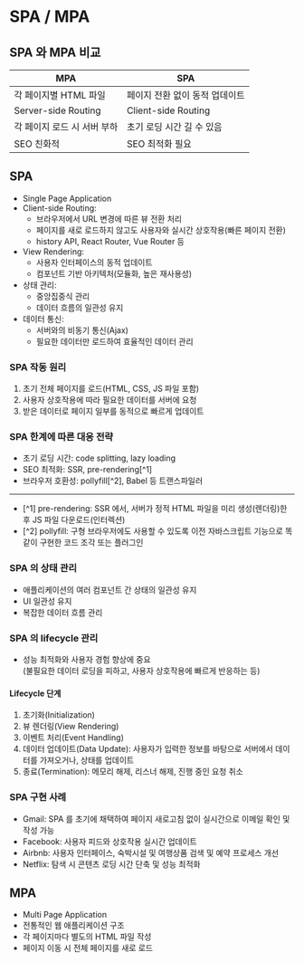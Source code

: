 # SPA / MPA

## SPA 와 MPA 비교

| MPA                         | SPA                            |
| --------------------------- | ------------------------------ |
| 각 페이지별 HTML 파일       | 페이지 전환 없이 동적 업데이트 |
| Server-side Routing         | Client-side Routing            |
| 각 페이지 로드 시 서버 부하 | 초기 로딩 시간 길 수 있음      |
| SEO 친화적                  | SEO 최적화 필요                |

## SPA

- Single Page Application
- Client-side Routing:
  - 브라우저에서 URL 변경에 따른 뷰 전환 처리
  - 페이지를 새로 로드하지 않고도 사용자와 실시간 상호작용(빠른 페이지 전환)
  - history API, React Router, Vue Router 등
- View Rendering:
  - 사용자 인터페이스의 동적 업데이트
  - 컴포넌트 기반 아키텍처(모듈화, 높은 재사용성)
- 상태 관리:
  - 중앙집중식 관리
  - 데이터 흐름의 일관성 유지
- 데이터 통신:
  - 서버와의 비동기 통신(Ajax)
  - 필요한 데이터만 로드하여 효율적인 데이터 관리

### SPA 작동 원리

1. 초기 전체 페이지를 로드(HTML, CSS, JS 파일 포함)
2. 사용자 상호작용에 따라 필요한 데이터를 서버에 요청
3. 받은 데이터로 페이지 일부를 동적으로 빠르게 업데이트

### SPA 한계에 따른 대응 전략

- 초기 로딩 시간: code splitting, lazy loading
- SEO 최적화: SSR, pre-rendering[^1]
- 브라우저 호환성: pollyfill[^2], Babel 등 트랜스파일러

---

- [^1] pre-rendering: SSR 에서, 서버가 정적 HTML 파일을 미리 생성(렌더링)한 후 JS 파일 다운로드(인터렉션)
- [^2] pollyfill: 구형 브라우저에도 사용할 수 있도록 이전 자바스크립트 기능으로 똑같이 구현한 코드 조각 또는 플러그인

### SPA 의 상태 관리

- 애플리케이션의 여러 컴포넌트 간 상태의 일관성 유지
- UI 일관성 유지
- 복잡한 데이터 흐름 관리

### SPA 의 lifecycle 관리

- 성능 최적화와 사용자 경험 향상에 중요  
  (불필요한 데이터 로딩을 피하고, 사용자 상호작용에 빠르게 반응하는 등)

#### Lifecycle 단계

1. 초기화(Initialization)
2. 뷰 렌더링(View Rendering)
3. 이벤트 처리(Event Handling)
4. 데이터 업데이트(Data Update): 사용자가 입력한 정보를 바탕으로 서버에서 데이터를 가져오거나, 상태를 업데이트
5. 종료(Termination): 메모리 해제, 리스너 해제, 진행 중인 요청 취소

### SPA 구현 사례

- Gmail: SPA 를 초기에 채택하여 페이지 새로고침 없이 실시간으로 이메일 확인 및 작성 가능
- Facebook: 사용자 피드와 상호작용 실시간 업데이트
- Airbnb: 사용자 인터페이스, 숙박시설 및 여행상품 검색 및 예약 프로세스 개선
- Netflix: 탐색 시 콘텐츠 로딩 시간 단축 및 성능 최적화

## MPA

- Multi Page Application
- 전통적인 웹 애플리케이션 구조
- 각 페이지마다 별도의 HTML 파일 작성
- 페이지 이동 시 전체 페이지를 새로 로드
